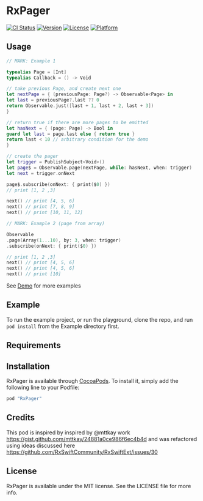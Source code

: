 # RxPager

[![CI Status](http://img.shields.io/travis/RxSwiftCommunity/RxPager.svg?style=flat)](https://travis-ci.org/RxSwiftCommunity/RxPager)
[![Version](https://img.shields.io/cocoapods/v/RxPager.svg?style=flat)](http://cocoapods.org/pods/RxPager)
[![License](https://img.shields.io/cocoapods/l/RxPager.svg?style=flat)](http://cocoapods.org/pods/RxPager)
[![Platform](https://img.shields.io/cocoapods/p/RxPager.svg?style=flat)](http://cocoapods.org/pods/RxPager)

## Usage

```swift
// MARK: Example 1

typealias Page = [Int]
typealias Callback = () -> Void

// take previous Page, and create next one
let nextPage = { (previousPage: Page?) -> Observable<Page> in
let last = previousPage?.last ?? 0
return Observable.just([last + 1, last + 2, last + 3])
}

// return true if there are more pages to be emitted
let hasNext = { (page: Page) -> Bool in
guard let last = page.last else { return true }
return last < 10 // arbitrary condition for the demo
}

// create the pager
let trigger = PublishSubject<Void>()
let page$ = Observable.page(nextPage, while: hasNext, when: trigger)
let next = trigger.onNext

page$.subscribe(onNext: { print($0) })
// print [1, 2 ,3]

next() // print [4, 5, 6]
next() // print [7, 8, 9]
next() // print [10, 11, 12]

// MARK: Example 2 (page from array)

Observable
.page(Array(1...10), by: 3, when: trigger)
.subscribe(onNext: { print($0) })

// print [1, 2 ,3]
next() // print [4, 5, 6]
next() // print [4, 5, 6]
next() // print [10]
```

See [Demo](https://github.com/pgherveou/RxPager/blob/master/Example/RxPager/PagerTableViewController.swift) for more examples

## Example

To run the example project, or run the playground, clone the repo, and run `pod install` from the Example directory first.

## Requirements

## Installation

RxPager is available through [CocoaPods](http://cocoapods.org). To install
it, simply add the following line to your Podfile:

```ruby
pod "RxPager"
```

## Credits
This pod is inspired by inspired by @mttkay work https://gist.github.com/mttkay/24881a0ce986f6ec4b4d
and was refactored using ideas discussed here https://github.com/RxSwiftCommunity/RxSwiftExt/issues/30

## License

RxPager is available under the MIT license. See the LICENSE file for more info.
